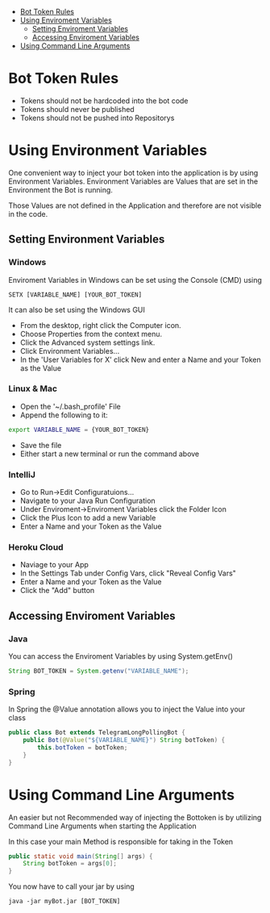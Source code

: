 * [Bot Token Rules](#bot-token-rules)
* [Using Enviroment Variables](#using-environment-variables)
  * [Setting Enviroment Variables](#setting-environment-variables)
  * [Accessing Enviroment Variables](#accessing-enviroment-variables)
* [Using Command Line Arguments](#using-command-line-arguments)

# <a id="bot-token-rules"></a> Bot Token Rules ##
* Tokens should not be hardcoded into the bot code
* Tokens should never be published
* Tokens should not be pushed into Repositorys

# <a id="using-environment-variables"></a> Using Environment Variables ###
One convenient way to inject your bot token into the application is by using Environment Variables. Environment Variables are Values that are set in the Environment the Bot is running.

Those Values are not defined in the Application and therefore are not visible in the code.

## <a id="setting-environment-variables"></a> Setting Environment Variables ###

### Windows
Enviroment Variables in Windows can be set using the Console (CMD) using
```batchfile
SETX [VARIABLE_NAME] [YOUR_BOT_TOKEN]
```

It can also be set using the Windows GUI
* From the desktop, right click the Computer icon.
* Choose Properties from the context menu.
* Click the Advanced system settings link.
* Click Environment Variables...
* In the 'User Variables for X' click New and enter a Name and your Token as the Value

### Linux & Mac
* Open the '~/.bash_profile' File
* Append the following to it:
```bash
export VARIABLE_NAME = {YOUR_BOT_TOKEN}
```
* Save the file
* Either start a new terminal or run the command above

### IntelliJ
* Go to Run->Edit Configuratuions...
* Navigate to your Java Run Configuration
* Under Enviroment->Enviroment Variables click the Folder Icon
* Click the Plus Icon to add a new Variable
* Enter a Name and your Token as the Value

### Heroku Cloud
* Naviage to your App
* In the Settings Tab under Config Vars, click "Reveal Config Vars"
* Enter a Name and your Token as the Value
* Click the "Add" button

## <a id="accessing-enviroment-variables"></a> Accessing Enviroment Variables ##

### Java
You can access the Enviroment Variables by using System.getEnv()

```java
String BOT_TOKEN = System.getenv("VARIABLE_NAME");
```

### Spring

In Spring the @Value annotation allows you to inject the Value into your class
```java
public class Bot extends TelegramLongPollingBot {
    public Bot(@Value("${VARIABLE_NAME}") String botToken) {
        this.botToken = botToken;
    }
}
```

# <a id="sing-command-line-arguments"></a> Using Command Line Arguments
An easier but not Recommended way of injecting the Bottoken is by utilizing Command Line Arguments when starting the Application

In this case your main Method is responsible for taking in the Token

```java
public static void main(String[] args) {
    String botToken = args[0];
}
```

You now have to call your jar by using
```
java -jar myBot.jar [BOT_TOKEN]
```
